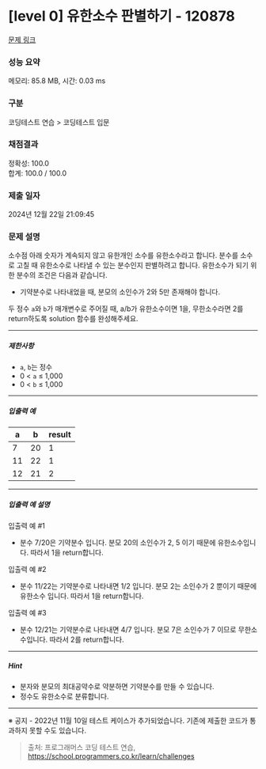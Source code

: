 # [level 0] 유한소수 판별하기 - 120878 

[문제 링크](https://school.programmers.co.kr/learn/courses/30/lessons/120878) 

### 성능 요약

메모리: 85.8 MB, 시간: 0.03 ms

### 구분

코딩테스트 연습 > 코딩테스트 입문

### 채점결과

정확성: 100.0<br/>합계: 100.0 / 100.0

### 제출 일자

2024년 12월 22일 21:09:45

### 문제 설명

<p>소수점 아래 숫자가 계속되지 않고 유한개인 소수를 유한소수라고 합니다. 분수를 소수로 고칠 때 유한소수로 나타낼 수 있는 분수인지 판별하려고 합니다. 유한소수가 되기 위한 분수의 조건은 다음과 같습니다.</p>

<ul>
<li>기약분수로 나타내었을 때, 분모의 소인수가 2와 5만 존재해야 합니다.</li>
</ul>

<p>두 정수 <code>a</code>와 <code>b</code>가 매개변수로 주어질 때, a/b가 유한소수이면 1을, 무한소수라면 2를 return하도록 solution 함수를 완성해주세요.</p>

<hr>

<h5>제한사항</h5>

<ul>
<li><code>a</code>, <code>b</code>는 정수</li>
<li>0 &lt; <code>a</code>&nbsp;≤&nbsp;1,000</li>
<li>0 &lt; <code>b</code>&nbsp;≤ 1,000</li>
</ul>

<hr>

<h5>입출력 예</h5>
<table class="table">
        <thead><tr>
<th>a</th>
<th>b</th>
<th>result</th>
</tr>
</thead>
        <tbody><tr>
<td>7</td>
<td>20</td>
<td>1</td>
</tr>
<tr>
<td>11</td>
<td>22</td>
<td>1</td>
</tr>
<tr>
<td>12</td>
<td>21</td>
<td>2</td>
</tr>
</tbody>
      </table>
<hr>

<h5>입출력 예 설명</h5>

<p>입출력 예 #1</p>

<ul>
<li>분수 7/20은 기약분수 입니다. 분모 20의 소인수가 2, 5 이기 때문에 유한소수입니다. 따라서 1을 return합니다.</li>
</ul>

<p>입출력 예 #2</p>

<ul>
<li>분수 11/22는 기약분수로 나타내면 1/2 입니다. 분모 2는 소인수가 2 뿐이기 때문에 유한소수 입니다. 따라서 1을 return합니다.</li>
</ul>

<p>입출력 예 #3</p>

<ul>
<li>분수 12/21는 기약분수로 나타내면 4/7 입니다. 분모 7은 소인수가 7 이므로 무한소수입니다. 따라서 2를 return합니다.</li>
</ul>

<hr>

<h5>Hint</h5>

<ul>
<li>분자와 분모의 최대공약수로 약분하면 기약분수를 만들 수 있습니다.</li>
<li>정수도 유한소수로 분류합니다.</li>
</ul>

<hr>

<p>※ 공지 - 2022년 11월 10일 테스트 케이스가 추가되었습니다. 기존에 제출한 코드가 통과하지 못할 수도 있습니다.</p>


> 출처: 프로그래머스 코딩 테스트 연습, https://school.programmers.co.kr/learn/challenges